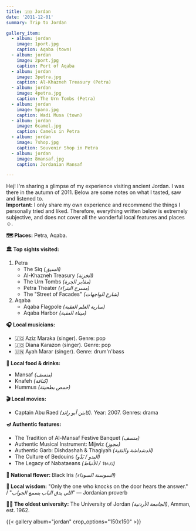```yaml
---
title: 🇯🇴 Jordan
date: '2011-12-01'
summary: Trip to Jordan

gallery_item:
  - album: jordan
    image: 1port.jpg
    caption: Aqaba (town)
  - album: jordan
    image: 2port.jpg
    caption: Port of Aqaba
  - album: jordan
    image: 3petra.jpg
    caption: Al-Khazneh Treasury (Petra)
  - album: jordan
    image: 4petra.jpg
    caption: The Urn Tombs (Petra)
  - album: jordan
    image: 5pano.jpg
    caption: Wadi Musa (town)
  - album: jordan
    image: 6camel.jpg
    caption: Camels in Petra
  - album: jordan
    image: 7shop.jpg
    caption: Souvenir Shop in Petra
  - album: jordan
    image: 8mansaf.jpg
    caption: Jordanian Mansaf

---
```

Hej! I'm sharing a glimpse of my experience visiting ancient Jordan. I was there in the autumn of 2011. Below are some notes on what I tasted, saw and listened to.<br>
<b>Important:</b> I only share my own experience and recommend the things I personally tried and liked. Therefore, everything written below is extremely subjective, and does not cover all the wonderful local features and places ☺️.

<b>🗺 Places:</b> Petra, Aqaba.<br>

<b>🏛 Top sights visited: </b>
1. Petra
    - The Siq <i>(السيق)</i>
    - Al-Khazneh Treasury <i>(الخزنة)</i>
    - The Urn Tombs <i>(مقابر الجرة)</i>
    - Petra Theater <i>(مسرح البتراء)</i>
    - The "Street of Facades" <i>(شارع الواجهات)</i>
2. Aqaba
    - Aqaba Flagpole <i>(سارية العلم العقبة)</i>
    - Aqaba Harbor <i>(ميناء العقبة)</i>


<b>🎧 Local musicians: </b>
- 🇯🇴 Aziz Maraka (singer). Genre: pop
- 🇯🇴 Diana Karazon (singer). Genre: pop
- 🇺🇳 Ayah Marar (singer). Genre: drum'n'bass

<b>🥘 Local food & drinks: </b>
- Mansaf <i>(منسف)</i>
- Knafeh <i>(كنافة)</i>
- Hummus <i>(حمص بطحينة)</i>

<b>🎬 Local movies:</b>
- Captain Abu Raed <i>(كابتن أبو رائد)</i>. Year: 2007. Genres: drama


<b>🪔 Authentic features:</b>
- The Tradition of Al-Mansaf Festive Banquet <i>(منسف)</i> 
- Authentic Musical Instrument: Mijwiz <i>(مجوز)</i>
- Authentic Garb: Dishdashah & Thagiyah <i>(الدشداشة والتقية)</i> 
- The Culture of Bedouins <i>(البدو / بَدْو)</i> 
- The Legacy of Nabataeans <i>(𐢕𐢃𐢋𐢈 / الأنباط)</i>  


<b>💐 National flower: </b> Black Iris <i>(السوسنة السوداء)</i>


<b>🦉 Local wisdom:</b> "Only the one who knocks on the door hears the answer." / "<i>اللي يدق الباب يسمع الجواب</i>" — Jordanian proverb 


<b>👨‍🎓 The oldest university:</b> The University of Jordan <i>(الجامعة الأردنية)</i>, Amman, est. 1962. 


{{< gallery album="jordan" crop_options="150x150" >}}
   

